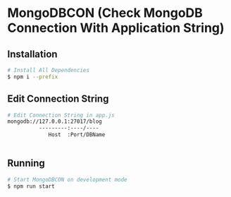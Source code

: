 
# MongoDBCON (Check MongoDB Connection With Application String)

## Installation
```sh
# Install All Dependencies
$ npm i --prefix
```

## Edit Connection String
```sh
# Edit Connection String in app.js
mongodb://127.0.0.1:27017/blog
          ---------:----/----
             Host  :Port/DBName
        
```

## Running
```sh
# Start MongoDBCON on development mode
$ npm run start
```